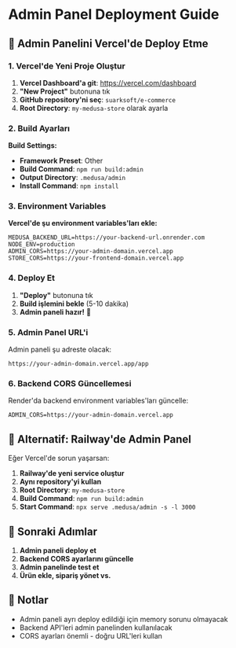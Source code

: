 # Admin Panel Deployment Guide

## 🎯 Admin Panelini Vercel'de Deploy Etme

### 1. Vercel'de Yeni Proje Oluştur

1. **Vercel Dashboard'a git**: https://vercel.com/dashboard
2. **"New Project"** butonuna tık
3. **GitHub repository'ni seç**: `suarksoft/e-commerce`
4. **Root Directory**: `my-medusa-store` olarak ayarla

### 2. Build Ayarları

**Build Settings:**
- **Framework Preset**: Other
- **Build Command**: `npm run build:admin`
- **Output Directory**: `.medusa/admin`
- **Install Command**: `npm install`

### 3. Environment Variables

**Vercel'de şu environment variables'ları ekle:**

```
MEDUSA_BACKEND_URL=https://your-backend-url.onrender.com
NODE_ENV=production
ADMIN_CORS=https://your-admin-domain.vercel.app
STORE_CORS=https://your-frontend-domain.vercel.app
```

### 4. Deploy Et

1. **"Deploy"** butonuna tık
2. **Build işlemini bekle** (5-10 dakika)
3. **Admin paneli hazır!** 🎉

### 5. Admin Panel URL'i

Admin paneli şu adreste olacak:
```
https://your-admin-domain.vercel.app/app
```

### 6. Backend CORS Güncellemesi

Render'da backend environment variables'ları güncelle:

```
ADMIN_CORS=https://your-admin-domain.vercel.app
```

## 🔧 Alternatif: Railway'de Admin Panel

Eğer Vercel'de sorun yaşarsan:

1. **Railway'de yeni service oluştur**
2. **Aynı repository'yi kullan**
3. **Root Directory**: `my-medusa-store`
4. **Build Command**: `npm run build:admin`
5. **Start Command**: `npx serve .medusa/admin -s -l 3000`

## 🎯 Sonraki Adımlar

1. **Admin paneli deploy et**
2. **Backend CORS ayarlarını güncelle**
3. **Admin panelinde test et**
4. **Ürün ekle, sipariş yönet vs.**

## 📝 Notlar

- Admin paneli ayrı deploy edildiği için memory sorunu olmayacak
- Backend API'leri admin panelinden kullanılacak
- CORS ayarları önemli - doğru URL'leri kullan 